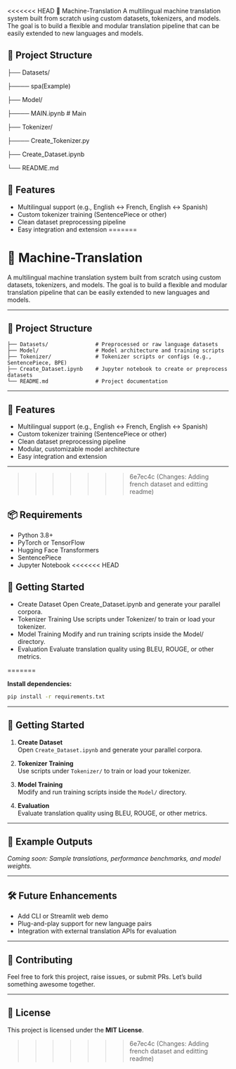 <<<<<<< HEAD
🧠 Machine-Translation
A multilingual machine translation system built from scratch using custom datasets, tokenizers, and models. The goal is to build a flexible and modular translation pipeline that can be easily extended to new languages and models.

## 📁 Project Structure
├── Datasets/               

├──── spa(Example)          

├── Model/           

├──── MAIN.ipynb    # Main 

├── Tokenizer/             

├──── Create_Tokenizer.py

├── Create_Dataset.ipynb    

└── README.md                

## 🔧 Features

 - Multilingual support (e.g., English ↔ French, English ↔ Spanish)
 - Custom tokenizer training (SentencePiece or other)
 - Clean dataset preprocessing pipeline
 - Easy integration and extension
=======

# 🧠 Machine-Translation

A multilingual machine translation system built from scratch using custom datasets, tokenizers, and models. The goal is to build a flexible and modular translation pipeline that can be easily extended to new languages and models.

---

## 📁 Project Structure

```
├── Datasets/               # Preprocessed or raw language datasets  
├── Model/                  # Model architecture and training scripts  
├── Tokenizer/              # Tokenizer scripts or configs (e.g., SentencePiece, BPE)  
├── Create_Dataset.ipynb    # Jupyter notebook to create or preprocess datasets  
└── README.md               # Project documentation  
```

---

## 🔧 Features

- Multilingual support (e.g., English ↔ French, English ↔ Spanish)  
- Custom tokenizer training (SentencePiece or other)  
- Clean dataset preprocessing pipeline  
- Modular, customizable model architecture  
- Easy integration and extension

---
>>>>>>> 6e7ec4c (Changes: Adding french dataset and editting readme)

## 📦 Requirements

- Python 3.8+  
- PyTorch or TensorFlow  
- Hugging Face Transformers  
- SentencePiece  
- Jupyter Notebook
<<<<<<< HEAD
## 🚀 Getting Started
- Create Dataset
Open Create_Dataset.ipynb and generate your parallel corpora.
- Tokenizer Training
Use scripts under Tokenizer/ to train or load your tokenizer.
- Model Training
Modify and run training scripts inside the Model/ directory.
- Evaluation
Evaluate translation quality using BLEU, ROUGE, or other metrics.

=======

**Install dependencies:**

```bash
pip install -r requirements.txt
```

---

## 🚀 Getting Started

1. **Create Dataset**  
   Open `Create_Dataset.ipynb` and generate your parallel corpora.

2. **Tokenizer Training**  
   Use scripts under `Tokenizer/` to train or load your tokenizer.

3. **Model Training**  
   Modify and run training scripts inside the `Model/` directory.

4. **Evaluation**  
   Evaluate translation quality using BLEU, ROUGE, or other metrics.

---

## 🧪 Example Outputs

_Coming soon: Sample translations, performance benchmarks, and model weights._

---

## 🛠️ Future Enhancements

- Add CLI or Streamlit web demo  
- Plug-and-play support for new language pairs  
- Integration with external translation APIs for evaluation

---

## 🤝 Contributing

Feel free to fork this project, raise issues, or submit PRs. Let’s build something awesome together.

---

## 📄 License

This project is licensed under the **MIT License**.
>>>>>>> 6e7ec4c (Changes: Adding french dataset and editting readme)
